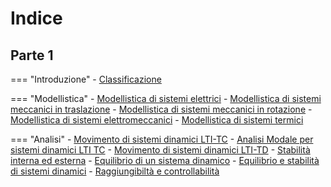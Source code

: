 # Indice
## Parte 1

=== "Introduzione"
    - [Classificazione](lezioni/lezione_01.md)

=== "Modellistica"
    - [Modellistica di sistemi elettrici](lezioni/lezione_02.md)
    - [Modellistica di sistemi meccanici in traslazione](lezioni/lezione_03.md)
    - [Modellistica di sistemi meccanici in rotazione](lezioni/lezione_05.md)
    - [Modellistica di sistemi elettromeccanici](lezioni/lezione_06.md)
    - [Modellistica di sistemi termici](lezioni/lezione_07.md)
    
=== "Analisi"
    - [Movimento di sistemi dinamici LTI-TC](lezioni/lezione_04.md)
    - [Analisi Modale per sistemi dinamici LTI TC](lezioni/lezione_08.md)
    - [Movimento di sistemi dinamici LTI-TD](lezioni/lezione_09.md)
    - [Stabilità interna ed esterna](lezioni/lezione_11.md)
    - [Equilibrio di un sistema dinamico](lezioni/lezione_10.md)
    - [Equilibrio e stabilità di sistemi dinamici](lezioni/lezione_10.md)
    - [Raggiungibiltà e controllabilità](lezioni/lezione_12.md)
